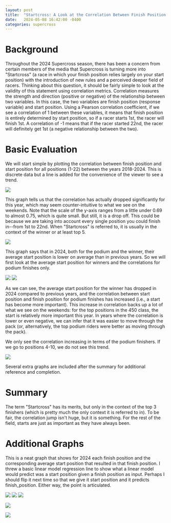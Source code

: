 ```yaml
---
layout: post
title:  "Startcross: A Look at the Correlation Between Finish Position and Start Position in Supercross"
date:   2024-05-08 16:42:00 -0400
categories: supercross
---
```

# Background
Throughout the 2024 Supercross season, there has been a concern from certain members of the media that Supercross is turning more into "Startcross" (a race in which your finish position relies largely on your start position) with the introduction of new rules and a perceived deeper field of racers. Thinking about this question, it should be fairly simple to look at the validity of this statement using correlation metrics. Correlation measures the strength and direction (positive or negative) of the relationship between two variables. In this case, the two variables are finish position (response variable) and start position. Using a Pearson correlation coefficient, if we see a correlation of 1 between these variables, it means that finish position is entirely determined by start position, so if a racer starts 1st, the racer will finish 1st. A correlation of -1 means that if the racer started 22nd, the racer will definitely get 1st (a negative relationship between the two).

# Basic Evaluation
We will start simple by plotting the correlation between finish position and start position for all positions (1-22) between the years 2018-2024. This is discrete data but a line is added for the convenience of the viewer to see a trend.

<img src="/_posts/assets/startcross/corr_allyears.png">

This graph tells us that the correlation has actually dropped significantly for this year, which may seem counter-intuitive to what we see on the weekends. Note that the scale of the y-axis ranges from a little under 0.69 to almost 0.75, which is quite small. But still, it is a drop off. This could be because we are taking into account every single position you could finish in--from 1st to 22nd. When "Startcross" is referred to, it is usually in the context of the winner or at least top 5. 

<img src="/_posts/assets/startcross/avg_start_chart.png">

This graph says that in 2024, both for the podium and the winner, their average start position is lower on average than in previous years. So we will first look at the average start position for winners and the correlations for podium finishes only.

<img src="/_posts/assets/startcross/winner_start_heatmap.png">

<img src="/_posts/assets/startcross/podium_corr.png">

As we can see, the average start position for the winner has dropped in 2024 compared to previous years, and the correlation between start position and finish position for podium finishes has increased (i.e., a start has become more important). This increase in correlation backs up a lot of what we see on the weekends: for the top positions in the 450 class, the start is relatively more important this year. In years where the correlation is lower or even negative, we can infer that it was easier to move through the pack (or, alternatively, the top podium riders were better as moving through the pack).

We only see the correlation increasing in terms of the podium finishers. If we go to positions 4-10, we do not see this trend.

<img src="/_posts/assets/startcross/top10_corr.png">

Several extra graphs are included after the summary for additional reference and completion.

# Summary
The term "Startcross" has its merits, but only in the context of the top 3 finishers (which is pretty much the only context it is referred to in). To be fair, the correlation jump isn't huge, but it is something. For the rest of the field, starts are just as important as they have always been.

# Additional Graphs

This is a neat graph that shows for 2024 each finish position and the corresponding average start position that resulted in that finish position. I threw a basic linear model regression line to show what a linear model would predict was a start position given a finish position as input. Perhaps I should flip it next time so that we give it start position and it predicts finish_position. Either way, the point is articulated.

<img src="/_posts/assets/startcross/avg_2024_lm.png">

<img src="/_posts/assets/startcross/podium_start_heatmap.png">

<img src="/_posts/assets/startcross/top10_start.png">

![](/_posts/assets/startcross/top20_start.png)

![](/_posts/assets/startcross/cor_top20.png)


